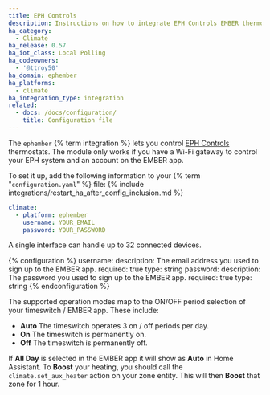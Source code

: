 ```yaml
---
title: EPH Controls
description: Instructions on how to integrate EPH Controls EMBER thermostats within Home Assistant.
ha_category:
  - Climate
ha_release: 0.57
ha_iot_class: Local Polling
ha_codeowners:
  - '@ttroy50'
ha_domain: ephember
ha_platforms:
  - climate
ha_integration_type: integration
related:
  - docs: /docs/configuration/
    title: Configuration file
---
```


The `ephember` {% term integration %} lets you control [EPH Controls](https://emberapp.ephcontrols.com/) thermostats. The module only works if you have a Wi-Fi gateway to control your EPH system and an account on the EMBER app.

To set it up, add the following information to your {% term "`configuration.yaml`" %} file:
{% include integrations/restart_ha_after_config_inclusion.md %}

```yaml
climate:
  - platform: ephember
    username: YOUR_EMAIL
    password: YOUR_PASSWORD
```

A single interface can handle up to 32 connected devices.

{% configuration %}
username:
  description: The email address you used to sign up to the EMBER app.
  required: true
  type: string
password:
  description: The password you used to sign up to the EMBER app.
  required: true
  type: string
{% endconfiguration %}

The supported operation modes map to the ON/OFF period selection of your timeswitch / EMBER app. These include:

- **Auto** The timeswitch operates 3 on / off periods per day.
- **On** The timeswitch is permanently on.
- **Off** The timeswitch is permanently off.

If **All Day** is selected in the EMBER app it will show as **Auto** in Home Assistant.
To **Boost** your heating, you should call the `climate.set_aux_heater` action on your zone entity. This will then **Boost** that zone for 1 hour.
